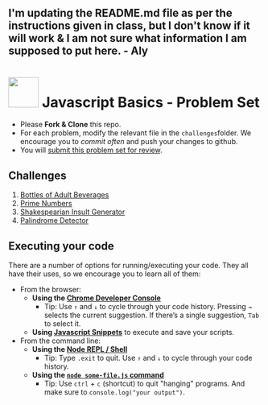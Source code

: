 ## I'm updating the README.md file as per the instructions given in class, but I don't know if it will work & I am not sure what information I am supposed to put here. - Aly

# <img src="https://cloud.githubusercontent.com/assets/7833470/10899314/63829980-8188-11e5-8cdd-4ded5bcb6e36.png" height="60"> Javascript Basics - Problem Set

* Please **Fork & Clone** this repo.
* For each problem, modify the relevant file in the `challenges`folder. We encourage you to *commit often* and push your changes to github.
* You will [submit this problem set for review](https://github.com/SF-WDI-LABS/shared_modules/blob/master/how-to/submit-homework.md).

## Challenges
1. [Bottles of Adult Beverages](/challenges/bottles-of-beer-song.js)
2. [Prime Numbers](/challenges/primes.js)
3. [Shakespearian Insult Generator](/challenges/shakespearian-insult-generator.js)
4. [Palindrome Detector](/challenges/palindrome-detector.js)

## Executing your code
There are a number of options for running/executing your code. They all have their uses, so we encourage you to learn all of them:

- From the browser:
    - **Using the [Chrome Developer Console](https://developers.google.com/web/tools/chrome-devtools/debug/console/console-ui?hl=en#opening-the-console)**
        * Tip: Use `↑` and `↓` to cycle through your code history. Pressing `→` selects the current suggestion. If there’s a single suggestion, `Tab` to select it.
    + **Using [Javascript Snippets](https://developers.google.com/web/tools/chrome-devtools/debug/snippets/)** to execute and save your scripts.
- From the command line:
    + **Using the [Node REPL / Shell](http://www.nodelabs.org/repl.html)**
        * Tip: Type `.exit` to quit. Use `↑` and `↓` to cycle through your code history.
    + **Using the [`node some-file.js` command](http://javascript.cs.lmu.edu/notes/commandlinejs/)**
        * Tip: Use `ctrl` + `c` (shortcut) to quit "hanging" programs. And make sure to `console.log("your output")`.
